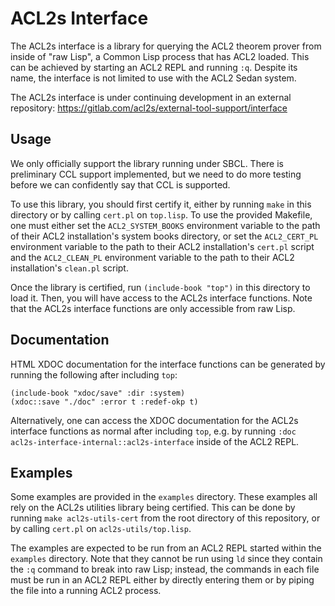 # ACL2s Interface

The ACL2s interface is a library for querying the ACL2 theorem prover
from inside of "raw Lisp", a Common Lisp process that has ACL2
loaded. This can be achieved by starting an ACL2 REPL and running
`:q`. Despite its name, the interface is not limited to use with the
ACL2 Sedan system.

The ACL2s interface is under continuing development in an external
repository: https://gitlab.com/acl2s/external-tool-support/interface

## Usage

We only officially support the library running under SBCL. There is
preliminary CCL support implemented, but we need to do more testing
before we can confidently say that CCL is supported.

To use this library, you should first certify it, either by running
`make` in this directory or by calling `cert.pl` on `top.lisp`. To use
the provided Makefile, one must either set the `ACL2_SYSTEM_BOOKS`
environment variable to the path of their ACL2 installation's system
books directory, or set the `ACL2_CERT_PL` environment variable to the
path to their ACL2 installation's `cert.pl` script and the
`ACL2_CLEAN_PL` environment variable to the path to their ACL2
installation's `clean.pl` script.

Once the library is certified, run `(include-book "top")` in this
directory to load it. Then, you will have access to the ACL2s
interface functions. Note that the ACL2s interface functions are only
accessible from raw Lisp.

## Documentation

HTML XDOC documentation for the interface functions can be generated
by running the following after including `top`:
```
(include-book "xdoc/save" :dir :system)
(xdoc::save "./doc" :error t :redef-okp t)
```

Alternatively, one can access the XDOC documentation for the ACL2s
interface functions as normal after including `top`, e.g. by running
`:doc acl2s-interface-internal::acl2s-interface` inside of the ACL2
REPL.

## Examples
Some examples are provided in the `examples` directory. These examples
all rely on the ACL2s utilities library being certified. This can be
done by running `make acl2s-utils-cert` from the root directory of
this repository, or by calling `cert.pl` on `acl2s-utils/top.lisp`.

The examples are expected to be run from an ACL2 REPL started within
the `examples` directory. Note that they cannot be run using `ld`
since they contain the `:q` command to break into raw Lisp; instead,
the commands in each file must be run in an ACL2 REPL either by
directly entering them or by piping the file into a running ACL2
process.
